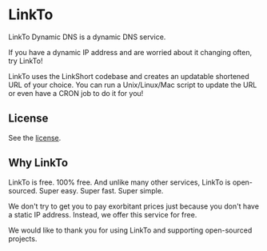 # LinkTo
LinkTo Dynamic DNS is a dynamic DNS service.

If you have a dynamic IP address and are worried about it changing often, try LinkTo!

LinkTo uses the LinkShort codebase and creates an updatable shortened URL of your choice. You can run a Unix/Linux/Mac script to update the URL or even have a CRON job to do it for you!

## License
See the [license](https://github.com/getlinkshort/core#important-legal-notice).

## Why LinkTo

LinkTo is free. 100% free. And unlike many other services, LinkTo is open-sourced. Super easy. Super fast. Super simple.

We don't try to get you to pay exorbitant prices just because you don't have a static IP address. Instead, we offer this service for free.

We would like to thank you for using LinkTo and supporting open-sourced projects.
